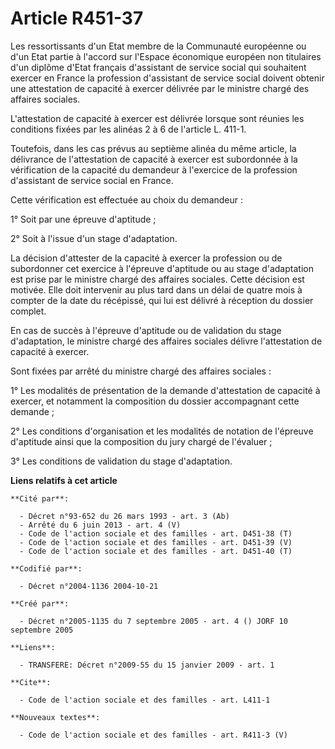 # Article R451-37

Les ressortissants d'un Etat membre de la Communauté européenne ou d'un Etat partie à l'accord sur l'Espace économique
européen non titulaires d'un diplôme d'Etat français d'assistant de service social qui souhaitent exercer en France la
profession d'assistant de service social doivent obtenir une attestation de capacité à exercer délivrée par le ministre
chargé des affaires sociales.

L'attestation de capacité à exercer est délivrée lorsque sont réunies les conditions fixées par les alinéas 2 à 6 de
l'article L. 411-1.

Toutefois, dans les cas prévus au septième alinéa du même article, la délivrance de l'attestation de capacité à exercer est
subordonnée à la vérification de la capacité du demandeur à l'exercice de la profession d'assistant de service social en
France.

Cette vérification est effectuée au choix du demandeur :

1° Soit par une épreuve d'aptitude ;

2° Soit à l'issue d'un stage d'adaptation.

La décision d'attester de la capacité à exercer la profession ou de subordonner cet exercice à l'épreuve d'aptitude ou au
stage d'adaptation est prise par le ministre chargé des affaires sociales. Cette décision est motivée. Elle doit intervenir
au plus tard dans un délai de quatre mois à compter de la date du récépissé, qui lui est délivré à réception du dossier
complet.

En cas de succès à l'épreuve d'aptitude ou de validation du stage d'adaptation, le ministre chargé des affaires sociales
délivre l'attestation de capacité à exercer.

Sont fixées par arrêté du ministre chargé des affaires sociales :

1° Les modalités de présentation de la demande d'attestation de capacité à exercer, et notamment la composition du dossier
accompagnant cette demande ;

2° Les conditions d'organisation et les modalités de notation de l'épreuve d'aptitude ainsi que la composition du jury chargé
de l'évaluer ;

3° Les conditions de validation du stage d'adaptation.

**Liens relatifs à cet article**

	**Cité par**:

	  - Décret n°93-652 du 26 mars 1993 - art. 3 (Ab)
	  - Arrêté du 6 juin 2013 - art. 4 (V)
	  - Code de l'action sociale et des familles - art. D451-38 (T)
	  - Code de l'action sociale et des familles - art. D451-39 (V)
	  - Code de l'action sociale et des familles - art. D451-40 (T)

	**Codifié par**:

	  - Décret n°2004-1136 2004-10-21

	**Créé par**:

	  - Décret n°2005-1135 du 7 septembre 2005 - art. 4 () JORF 10 septembre 2005

	**Liens**:

	  - TRANSFERE: Décret n°2009-55 du 15 janvier 2009 - art. 1

	**Cite**:

	  - Code de l'action sociale et des familles - art. L411-1

	**Nouveaux textes**:

	  - Code de l'action sociale et des familles - art. R411-3 (V)
